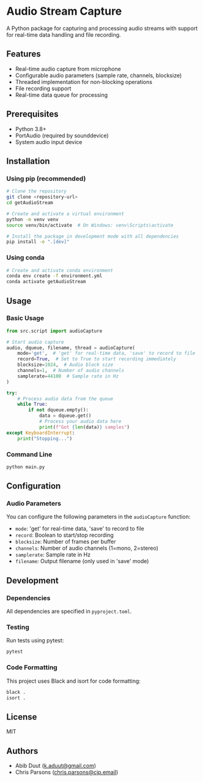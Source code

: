 # Audio Stream Capture

A Python package for capturing and processing audio streams with support for real-time data handling and file recording.

## Features
- Real-time audio capture from microphone
- Configurable audio parameters (sample rate, channels, blocksize)
- Threaded implementation for non-blocking operations
- File recording support
- Real-time data queue for processing

## Prerequisites
- Python 3.8+
- PortAudio (required by sounddevice)
- System audio input device

## Installation

### Using pip (recommended)
```bash
# Clone the repository
git clone <repository-url>
cd getAudioStream

# Create and activate a virtual environment
python -m venv venv
source venv/bin/activate  # On Windows: venv\Scripts\activate

# Install the package in development mode with all dependencies
pip install -e ".[dev]"
```

### Using conda
```bash
# Create and activate conda environment
conda env create -f environment.yml
conda activate getAudioStream
```

## Usage

### Basic Usage
```python
from src.script import audioCapture

# Start audio capture
audio, dqueue, filename, thread = audioCapture(
    mode='get',  # 'get' for real-time data, 'save' to record to file
    record=True,  # Set to True to start recording immediately
    blocksize=1024,  # Audio block size
    channels=1,  # Number of audio channels
    samplerate=44100  # Sample rate in Hz
)

try:
    # Process audio data from the queue
    while True:
        if not dqueue.empty():
            data = dqueue.get()
            # Process your audio data here
            print(f"Got {len(data)} samples")
except KeyboardInterrupt:
    print("Stopping...")
```

### Command Line
```bash
python main.py
```

## Configuration

### Audio Parameters
You can configure the following parameters in the `audioCapture` function:
- `mode`: 'get' for real-time data, 'save' to record to file
- `record`: Boolean to start/stop recording
- `blocksize`: Number of frames per buffer
- `channels`: Number of audio channels (1=mono, 2=stereo)
- `samplerate`: Sample rate in Hz
- `filename`: Output filename (only used in 'save' mode)

## Development

### Dependencies
All dependencies are specified in `pyproject.toml`.

### Testing
Run tests using pytest:
```bash
pytest
```

### Code Formatting
This project uses Black and isort for code formatting:
```bash
black .
isort .
```

## License
MIT

## Authors
- Abib Duut (k.aduut@gmail.com)
- Chris Parsons (chris.parsons@cjp.email)
